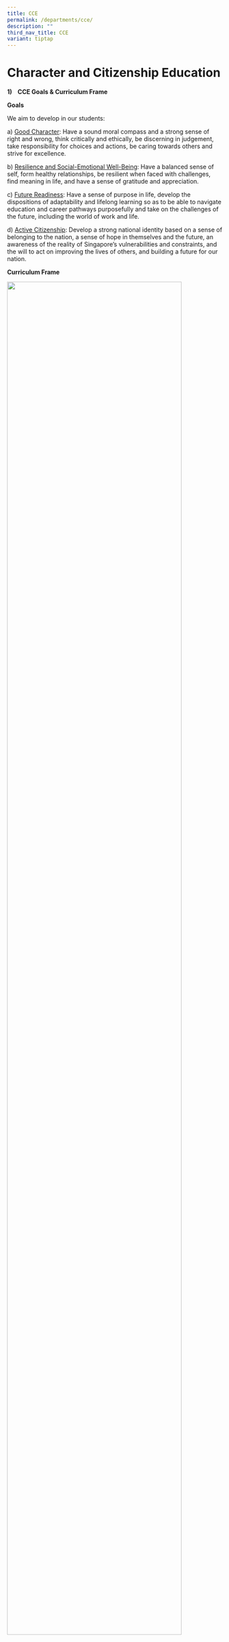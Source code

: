```yaml
---
title: CCE
permalink: /departments/cce/
description: ""
third_nav_title: CCE
variant: tiptap
---
```

<h1>Character and Citizenship Education</h1>
<p><strong>1)&nbsp;&nbsp; &nbsp;CCE Goals &amp; Curriculum Frame</strong>
</p>
<p><strong>Goals</strong>
</p>
<p>We aim to develop in our students:</p>
<p>a) <u>Good Character</u>: Have a sound moral compass and a strong sense
of right and wrong, think critically and ethically, be discerning in judgement,
take responsibility for choices and actions, be caring towards others and
strive for excellence.</p>
<p>b) <u>Resilience and Social-Emotional Well-Being</u>: Have a balanced sense
of self, form healthy relationships, be resilient when faced with challenges,
find meaning in life, and have a sense of gratitude and appreciation.</p>
<p>c) <u>Future Readiness</u>: Have a sense of purpose in life, develop the
dispositions of adaptability and lifelong learning so as to be able to
navigate education and career pathways purposefully and take on the challenges
of the future, including the world of work and life.</p>
<p>d) <u>Active Citizenship</u>: Develop a strong national identity based
on a sense of belonging to the nation, a sense of hope in themselves and
the future, an awareness of the reality of Singapore’s vulnerabilities
and constraints, and the will to act on improving the lives of others,
and building a future for our nation.</p>
<p><strong>Curriculum Frame</strong>
</p>
<div class="isomer-image-wrapper">
<img style="width: 90%;" height="auto" width="100%" alt="" src="/images/Departments/CCE/Curriculum_Frame.jpg">
</div>
<p><strong>2)&nbsp;&nbsp; &nbsp;Desired Behaviour of a CPS student</strong> 
<br>At the end of six years, every CPS student shall be a RICHER student:</p>
<div class="isomer-image-wrapper">
<img style="width: 100%" height="auto" width="100%" alt="" src="/images/Departments/CCE/RICHER.jpg">
</div>
<p><strong>3)&nbsp;&nbsp; &nbsp;CCE in the Classroom:</strong>
</p>
<div class="isomer-image-wrapper">
<img style="width: 100%" height="auto" width="100%" alt="" src="/images/Departments/CCE/CCE_in_classroom.jpg">
</div>
<p>CCE lessons in school comprise CCE (Form Teacher Guidance Period), or
CCE (FTGP), CCE (Mother Tongue Language), or CCE (MTL), and Programme for
Active Learning (PAL) at lower primary.</p>
<p>The Social Studies (SS) curriculum complements the CCE curriculum in nurturing
citizenship dispositions. During SS lessons, students learn and understand
what it means to be a citizen of a country and the world.</p>
<p><strong>4)</strong>&nbsp; &nbsp;&nbsp;<strong>Our CCE Programmes:</strong>
</p>
<ol data-tight="true" class="tight">
<li>
<p><strong>CCE Ambassadors</strong> are selected in each Primary 1 to Primary
6 class. They are chosen based on good character and can be a positive
role model to their classmates and schoolmates. CCE Ambassadors are responsible
for managing the Appreciation Corner in their classes, where they lead
the effort to write gratitude notes to one another and inspire their classmates
to do the same. They also organise and take charge of monthly birthday
celebrations within their classes.</p>
<p>The P4 to P6 CCE Ambassadors may be tasked to support the 4 National Education
events by promoting awareness and engagement within their classes, as well
as assisting teachers with the implementation of activities during recess.
They also play a role in advocating the school values through assembly
programmes. Additionally, the P4 to P6 CCE Ambassadors guide the younger
P1 to P3 CCE Ambassadors in fulfilling their responsibilities.</p>
<div class="isomer-image-wrapper">
<img style="width: 100%" height="auto" width="100%" alt="" src="/images/Departments/CCE/CCE_Ambassadors.jpg">
</div>
</li>
<li>
<p><strong>In The Know</strong> is a monthly sharing during pre-assembly on
newspaper articles related to our RICHER values and contemporary issues.
Interesting occupations that are relevant in the 21st century are also
shared to allow our students to explore different career paths and gain
insights on possibilities in their education pathways. This programme aims
to spark the students’ curiosity and develop them to be self-directed lifelong
learners.</p>
<div class="isomer-image-wrapper">
<img style="width: 100%" height="auto" width="100%" alt="" src="/images/Departments/CCE/In_the_know_sharing.jpg">
</div>
</li>
<li>
<p><strong>Values-based Lessons</strong> conducted during Form Teacher (FT)
Time aim to teach our P1 to P3 students the school’s RICHER values explicitly.
The RICHER values are taught through stories which help our students to
understand ways to demonstrate the values. P1 values-based lessons focus
on understanding of the values and sharing of personal experiences while
P2 and P3 values-based lessons focus on commitment of students to display
the values through their actions.</p>
<div class="isomer-image-wrapper">
<img style="width: 100%" height="auto" width="100%" alt="" src="/images/Departments/CCE/CCE_mascot.jpg">
</div>
</li>
<li>
<p><strong>Values Inculcation Programme (VIP) </strong>aims to encourage
our students to display the RICHER values through their words and deeds.
For our P1 and P2 students, stickers are awarded when they are seen doing
good deeds out of their own initiative. Students who obtain milestones
of 10, 40, 80 or 100 stars will receive a token and/or a certificate of
commendation.</p>
<div class="isomer-image-wrapper">
<img style="width: 100%" height="auto" width="100%" alt="" src="/images/Departments/CCE/VIP_card_and_stickers.jpg">
</div>
<p>VIP Champion Class certificates are awarded to one P1 and P2 class on
a termly basis to recognise students who have obtained the most number
of stickers received as a class. VIP Moments certificates are also awarded
to P1 to P6 students who display commendable or extraordinary actions that
show good values. These certificates are presented during pre-assembly.</p>
<div class="isomer-image-wrapper">
<img style="width: 100%" height="auto" width="100%" alt="" src="/images/Departments/CCE/VIP_class_and_certificate.jpg">
</div>
</li>
<li>
<p><strong>RICHER Award</strong> aims to recognise our P1 to P6 students who
demonstrate our RICHER values consistently through their actions and deeds.
It is awarded at the end of Semester 1 and 2 to a student from each P1
to P6 class and awardees will receive a certificate and a badge. The good
deeds demonstrated by the awardees are also conveyed to the school as good
examples for other students to learn the various ways in demonstrating
the school’s RICHER values.</p>
<div class="isomer-image-wrapper">
<img style="width: 100%" height="auto" width="100%" alt="" src="/images/Departments/CCE/Richer_Award.jpg">
</div>
</li>
<li>
<p>CPS creates <strong>National Education</strong> experiences through the
4 commemorative events – Total Defence Day, International Friendship Day,
Racial Harmony Day and National Day. These 4 commemorative events mark
important points in Singapore’s history. A variety of activities are planned
for these 4 events, including assembly programmes and activity booths during
lunch periods.</p>
<div class="isomer-image-wrapper">
<img style="width: 100%" height="auto" width="100%" alt="" src="/images/Departments/CCE/TDD_1.jpg">
</div>
<div class="isomer-image-wrapper">
<img style="width: 100%" height="auto" width="100%" alt="" src="/images/Departments/CCE/TDD_2.jpg">
</div>
<div class="isomer-image-wrapper">
<img style="width: 100%" height="auto" width="100%" alt="" src="/images/Departments/CCE/IFD.jpg">
</div>
<div class="isomer-image-wrapper">
<img style="width: 100%" height="auto" width="100%" alt="" src="/images/Departments/CCE/RHD.jpg">
</div>
<div class="isomer-image-wrapper">
<img style="width: 100%" height="auto" width="100%" alt="" src="/images/Departments/CCE/ND.jpg">
</div>
</li>
<li>
<p><strong>Education and Career Guidance (ECG)</strong> is one of the six
curriculum content areas in CCE.</p>
<p>The goals of ECG are to support students in:</p>
<p>a) Discovering Purpose – Who am I?: Nurture students’ self-awareness to
support them in discovering how they can meaningfully play a part in their
community.</p>
<p>b) Exploring Opportunities – Where do I want to go?: Develop students’
self-directedness and confidence to explore and leverage education and
career opportunities while respecting the value of all occupations.</p>
<p>c) Staying Relevant – How do I get there?: Build students’ adaptability
and resilience to embrace the need for lifelong learning.</p>
<p>The <strong>P6 ECG Aspiration Programme</strong> is an annual programme
for P6 students as part of their post-PSLE activities. Students across
classes are grouped based on their preferences from a selection of industries.
Throughout the programme, they participate in industry-specific activities
and attend informative talks by teachers and alumni, which offer insights
on the various fields. Students then apply their learning and showcase
their work during the P6 Graduation Day.</p>
<div class="isomer-image-wrapper">
<img style="width: 100%" height="auto" width="100%" alt="" src="/images/Departments/CCE/ECG_1.jpg">
</div>
<div class="isomer-image-wrapper">
<img style="width: 100%" height="auto" width="100%" alt="" src="/images/Departments/CCE/ECG_2.jpg">
</div>
<p>The P6 students also participate in the annual Secondary Road Show to
learn about the programmes offered by secondary schools in the west. Prior
to the event, during FTGP lessons, students use the MySkillsFuture student
portal to explore potential education pathways. They also carefully consider
various factors, such as the CCAs and special programmes available at different
schools, enabling them to make informed decisions when selecting a secondary
school.</p>
<div class="isomer-image-wrapper">
<img style="width: 100%" height="auto" width="100%" alt="" src="/images/Departments/CCE/Sec_Road_Show.jpg">
</div>
</li>
<li>
<p><strong>Values in Action (VIA)</strong> is a learning experience in Character
and Citizenship Education (CCE) that enhances students’ development as
socially responsible citizens through ownership of their contributions
to the community. In Corporation Primary School, students are given an
opportunity to choose and have a voice in what they believe will make a
difference in the community. This is in line with our school’s philosophy
that CPS students can contribute to the society in his/her individual capacity.
Through VIA, students will be able to exercise social responsibility in
their spheres of influence and play their part through meaningful contribution
to the community.</p>
<p><strong>Values in Action Lessons in CCE (FTGP):</strong>
</p>
<div class="isomer-image-wrapper">
<img style="width: 100%" height="auto" width="100%" alt="" src="/images/Departments/CCE/VIA.jpg">
</div>
<p></p>
<p><strong>Playing an Active Role in my Community for Upper Primary students:</strong>
</p>
<p><strong>P6 Service Learning at All Saints Home (Jurong East)</strong>
</p>
<div class="isomer-image-wrapper">
<img style="width: 100%" height="auto" width="100%" alt="" src="/images/Departments/CCE/P6_service_learning.jpg">
</div>
<p><strong>P5 Service Learning and Activities with St Joseph’s Home</strong>
</p>
<div class="isomer-image-wrapper">
<img style="width: 100%" height="auto" width="100%" alt="" src="/images/Departments/CCE/P5_service_learning.jpg">
</div>
<p></p>
</li>
</ol>
<p></p>
<p></p>